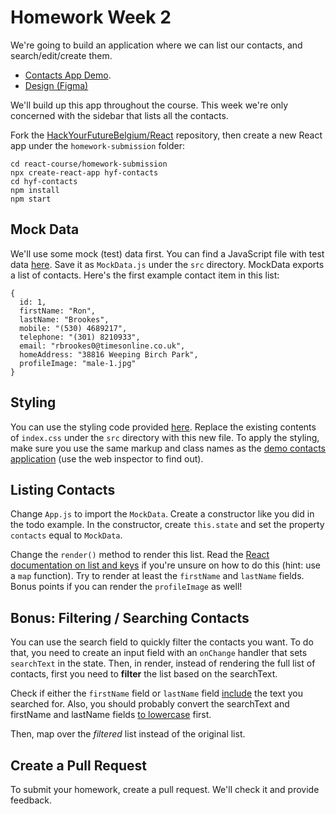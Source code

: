 # Homework Week 2

We're going to build an application where we can list our contacts, and search/edit/create them. 

* [Contacts App Demo](https://hyf-contacts.netlify.com/).
* [Design (Figma)](https://www.figma.com/file/DXmJSIXabwZh7NWfXq4DDH33/React-Contacts-App)

We'll build up this app throughout the course. This week we're only concerned with the sidebar that lists all the contacts. 

Fork the [HackYourFutureBelgium/React](https://github.com/HackYourFutureBelgium/React) repository, then create a new React app under the `homework-submission` folder:

```
cd react-course/homework-submission
npx create-react-app hyf-contacts
cd hyf-contacts
npm install
npm start
```

## Mock Data

We'll use some mock (test) data first. You can find a JavaScript file with test data [here](https://gist.github.com/fdb/1744a18bf01fb73d9c1add54988c2bbd). Save it as `MockData.js` under the `src` directory. MockData exports a list of contacts. Here's the first example contact item in this list:

```
{
  id: 1,
  firstName: "Ron",
  lastName: "Brookes",
  mobile: "(530) 4689217",
  telephone: "(301) 8210933",
  email: "rbrookes0@timesonline.co.uk",
  homeAddress: "38816 Weeping Birch Park",
  profileImage: "male-1.jpg"
}
```

## Styling

You can use the styling code provided [here](https://gist.github.com/fdb/9e3b38776de694a724f87302e1208961). Replace the existing contents of `index.css` under the `src` directory with this new file. To apply the styling, make sure you use the same markup and class names as the [demo contacts application](https://hyf-contacts.netlify.com/) (use the web inspector to find out).

## Listing Contacts

Change `App.js` to import the `MockData`. Create a constructor like you did in the todo example. In the constructor, create `this.state` and set the property `contacts` equal to `MockData`.

Change the `render()` method to render this list. Read the [React documentation on list and keys](https://reactjs.org/docs/lists-and-keys.html) if you're unsure on how to do this (hint: use a `map` function). Try to render at least the `firstName` and `lastName` fields. Bonus points if you can render the `profileImage` as well!

## Bonus: Filtering / Searching Contacts

You can use the search field to quickly filter the contacts you want. To do that, you need to create an input field with an `onChange` handler that sets `searchText` in the state. Then, in render, instead of rendering the full list of contacts, first you need to **filter** the list based on the searchText.

Check if either the `firstName` field or `lastName` field [include](https://developer.mozilla.org/en-US/docs/Web/JavaScript/Reference/Global_Objects/String/includes) the text you searched for. Also, you should probably convert the searchText and firstName and lastName fields [to lowercase](https://developer.mozilla.org/en-US/docs/Web/JavaScript/Reference/Global_Objects/String/toLowerCase) first.

Then, map over the *filtered* list instead of the original list.


## Create a Pull Request

To submit your homework, create a pull request. We'll check it and provide feedback.




